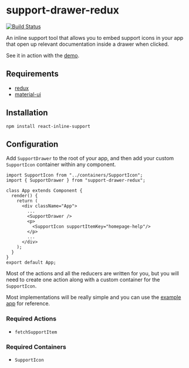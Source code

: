 # support-drawer-redux

[![Build Status](https://travis-ci.org/jamstooks/support-drawer-redux.svg?branch=master)](https://travis-ci.org/jamstooks/support-drawer-redux)

An inline support tool that allows you to embed support icons in your
app that open up relevant documentation inside a drawer when clicked.

See it in action with the [demo](https://codesandbox.io/s/github/jamstooks/support-drawer-redux/tree/master/demo).

## Requirements

- [redux](https://redux.js.org/)
- [material-ui](https://material-ui.com/)

## Installation

    npm install react-inline-support

## Configuration

Add `SupportDrawer` to the root of your app, and then add your
custom `SupportIcon` container within any component.

    import SupportIcon from "../containers/SupportIcon";
    import { SupportDrawer } from "support-drawer-redux";

    class App extends Component {
      render() {
        return (
          <div className="App">
            ...
            <SupportDrawer />
            <p>
              <SupportIcon supportItemKey="homepage-help"/>
            </p>
            ...
          </div>
        );
      }
    }                   
    export default App;

Most of the actions and all the reducers are written for you,
but you will need to create one action along with a custom container
for the `SupportIcon`.

Most implementations will be really simple and you can use the
[example app](./demo/) for reference.

### Required Actions

 - `fetchSupportItem`

### Required Containers

 - `SupportIcon`
